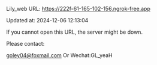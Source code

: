 Lily_web URL: https://222f-61-165-102-156.ngrok-free.app

Updated at: 2024-12-06 12:13:04

If you cannot open this URL, the server might be down.

Please contact: 

goley04@foxmail.com Or Wechat:GL_yeaH